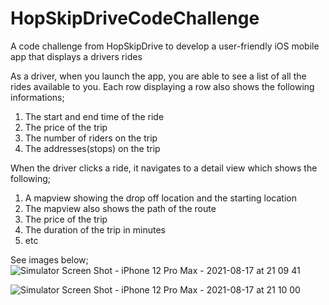 # HopSkipDriveCodeChallenge
A code challenge from HopSkipDrive to develop a user-friendly iOS mobile app that displays a drivers rides

As a driver, when you launch the app, you are able to see a list of all the rides available to you. Each row displaying a row also shows the following informations; 
1. The start and end time of the ride 
2. The price of the trip 
3. The number of riders on the trip 
4. The addresses(stops) on the trip 

When the driver clicks a ride, it navigates to a detail view which shows the following; 
1. A mapview showing the drop off location and the starting location 
2. The mapview also shows the path of the route 
3. The price of the trip
4. The duration of the trip in minutes 
5. etc 


See images below; 
![Simulator Screen Shot - iPhone 12 Pro Max - 2021-08-17 at 21 09 41](https://user-images.githubusercontent.com/43887215/129825383-65b0a3ab-d3fa-442c-bd0a-d9f89f28e888.png)

![Simulator Screen Shot - iPhone 12 Pro Max - 2021-08-17 at 21 10 00](https://user-images.githubusercontent.com/43887215/129825417-d5610700-33a4-4826-91be-20c5435b2737.png)

